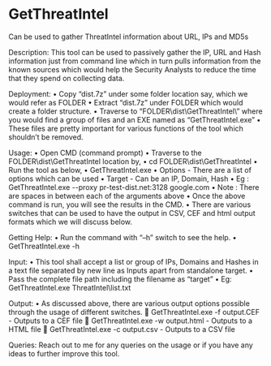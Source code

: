 # GetThreatIntel
Can be used to gather ThreatIntel information about URL, IPs and MD5s

Description:
This tool can be used to passively gather the IP, URL and Hash information just from command line which in turn pulls information from the known sources which would help the Security Analysts to reduce the time that they spend on collecting data.

Deployment:
•	Copy “dist.7z” under some folder location say, which we would refer as FOLDER
•	Extract “dist.7z” under FOLDER which would create a folder structure.
•	Traverse to “FOLDER\dist\GetThreatIntel\” where you would find a group of files and an EXE named as “GetThreatIntel.exe”
•	These files are pretty important for various functions of the tool which shouldn’t be removed.

Usage:
•	Open CMD (command prompt)
•	Traverse to the FOLDER\dist\GetThreatIntel location by,
•	cd FOLDER\dist\GetThreatIntel
•	Run the tool as below,
•	GetThreatIntel.exe <options> <target>
•	Options 	-	There are a list of options which can be used
•	Target 		-	Can be an IP, Domain, Hash
•	Eg : GetThreatIntel.exe  --proxy pr-test-dist.net:3128 google.com 
•	Note : There are spaces in between each of the arguments above
•	Once the above command is run, you will see the results in the CMD.
•	There are various switches that can be used to have the output in CSV, CEF and html output formats which we will discuss below.

Getting Help:
•	Run the command with “–h” switch to see the help.
•	GetThreatIntel.exe -h
 
Input:
•	This tool shall accept a list or group of IPs, Domains and Hashes in a text file separated by new line as Inputs apart from standalone target.
•	Pass the complete file path including the filename as “target”
•	Eg: GetThreatIntel.exe ThreatIntel\list.txt
 
Output:
•	As discussed above, there are various output options possible through the usage of different switches.
	GetThreatIntel.exe  -f  output.CEF 	- 	Outputs to a CEF file
	GetThreatIntel.exe  -w  output.html 	- 	Outputs to a HTML file
	GetThreatIntel.exe  -c  output.csv	-	Outputs to a CSV file
 
Queries:
Reach out to me for any queries on the usage or if you have any ideas to further improve this tool.
